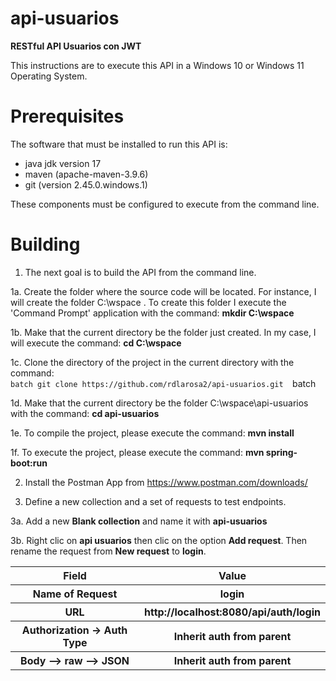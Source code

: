 # api-usuarios

<b>RESTful API Usuarios con JWT</b>

This instructions are to execute this API in a Windows 10 or Windows 11 Operating System.   

# Prerequisites

The software that must be installed to run this API is: 

<ul>
  <li>java jdk version 17</li>
  <li>maven (apache-maven-3.9.6)</li>
  <li>git (version 2.45.0.windows.1)</li>
</ul>

These components must be configured to execute from the command line. 

# Building

1. The next goal is to build the API from the command line.

1a. Create the folder where the source code will be located. For instance, I will create the folder C:\wspace . 
To create this folder I execute the 'Command Prompt' application with the command: <b>mkdir C:\wspace </b><br>

1b. Make that the current directory be the folder just created. In my case, I will execute the command: <b>cd C:\wspace</b>

1c. Clone the directory of the project in the current directory with the command: <br> 
    ```batch
    git clone https://github.com/rdlarosa2/api-usuarios.git 
    ```batch  

1d. Make that the current directory be the folder C:\wspace\api-usuarios with the command: <b>cd api-usuarios</b>  

1e. To compile the project, please execute the command: <b>mvn install</b>   

1f. To execute the project, please execute the command: <b>mvn spring-boot:run</b>

2. Install the Postman App from https://www.postman.com/downloads/

3. Define a new collection and a set of requests to test endpoints.

3a. Add a new <b>Blank collection</b> and name it with <b>api-usuarios</b>

3b. Right clic on <b>api usuarios</b> then clic on the option <b>Add request</b>. Then rename the request from <b>New request</b> to <b>login</b>.   
   
<table>
  <tr>
    <th>Field</th>
    <th>Value</th>
  </tr>
  <tr>
    <th><b>
	Name of Request</b></th>
    <th>login</th>
  </tr>
  <tr>
    <th><b>URL</b></th>
    <th>http://localhost:8080/api/auth/login</th>
  </tr>
  <tr>
    <th><b>Authorization -> Auth Type</b></th>
    <th>Inherit auth from parent</th>
  </tr> 
  <tr>
    <th><b>Body –> raw –> JSON</b></th>
    <th>Inherit auth from parent</th>
  </tr>   
</table>

